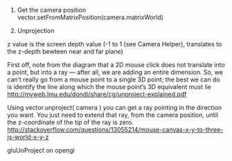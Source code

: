 1. Get the camera position
vector.setFromMatrixPosition(camera.matrixWorld)

2. Unprojection

z value is the screen depth value (-1 to 1 (see Camera Helper), translates to the z-depth bewteen near and far plane)

First off, note from the diagram that a 2D mouse click does not translate into a point, but into a ray — after all, we are adding an entire dimension. So, we can’t really go from a mouse point to a single 3D point; the best we can do is identify the line along which the mouse point’s 3D equivalent must lie
http://myweb.lmu.edu/dondi/share/cg/unproject-explained.pdf

Using vector.unproject( camera ) you can get a ray pointing in the direction you want.
You just need to extend that ray, from the camera position, until the z-coordinate of the tip of the ray is zero.
http://stackoverflow.com/questions/13055214/mouse-canvas-x-y-to-three-js-world-x-y-z

gluUnProject on opengl
